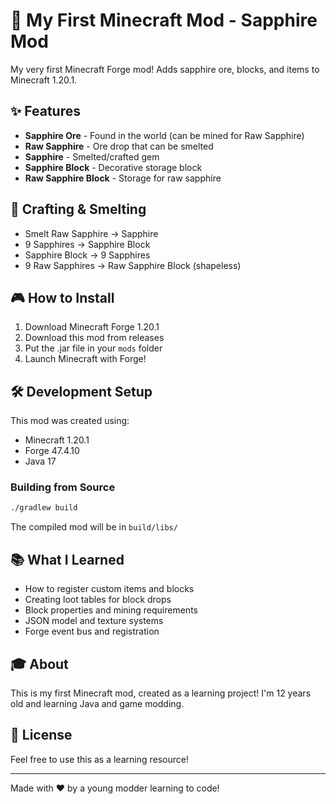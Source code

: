 # 💎 My First Minecraft Mod - Sapphire Mod

My very first Minecraft Forge mod! Adds sapphire ore, blocks, and items to Minecraft 1.20.1.

## ✨ Features

- **Sapphire Ore** - Found in the world (can be mined for Raw Sapphire)
- **Raw Sapphire** - Ore drop that can be smelted
- **Sapphire** - Smelted/crafted gem
- **Sapphire Block** - Decorative storage block
- **Raw Sapphire Block** - Storage for raw sapphire

## 🔨 Crafting & Smelting

- Smelt Raw Sapphire → Sapphire
- 9 Sapphires → Sapphire Block
- Sapphire Block → 9 Sapphires
- 9 Raw Sapphires → Raw Sapphire Block (shapeless)

## 🎮 How to Install

1. Download Minecraft Forge 1.20.1
2. Download this mod from releases
3. Put the .jar file in your `mods` folder
4. Launch Minecraft with Forge!

## 🛠️ Development Setup

This mod was created using:
- Minecraft 1.20.1
- Forge 47.4.10
- Java 17

### Building from Source
```bash
./gradlew build
```

The compiled mod will be in `build/libs/`

## 📚 What I Learned

- How to register custom items and blocks
- Creating loot tables for block drops
- Block properties and mining requirements
- JSON model and texture systems
- Forge event bus and registration

## 🎓 About

This is my first Minecraft mod, created as a learning project! I'm 12 years old and learning Java and game modding.

## 📜 License

Feel free to use this as a learning resource!

---

Made with ❤️ by a young modder learning to code!
